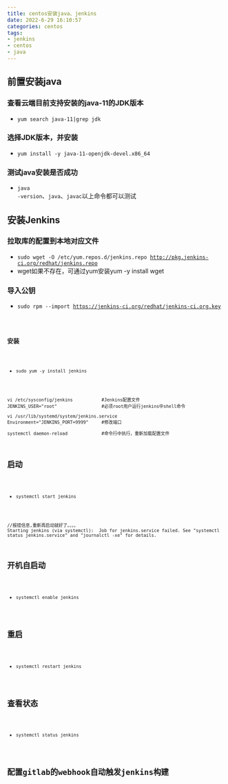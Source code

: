 ```yaml
---
title: centos安装java、jenkins
date: 2022-6-29 16:10:57
categories: centos
tags: 
- jenkins
- centos
- java
---
```


## 前置安装java

### 查看云端目前支持安装的java-11的JDK版本
* <code>yum search java-11|grep jdk</code>

### 选择JDK版本，并安装
* <code>yum install -y java-11-openjdk-devel.x86_64</code>

### 测试java安装是否成功
* <code>java -version</code>、<code>java</code>、<code>javac</code>以上命令都可以测试

## 安装Jenkins

### 拉取库的配置到本地对应文件
* <code>sudo wget -O /etc/yum.repos.d/jenkins.repo http://pkg.jenkins-ci.org/redhat/jenkins.repo</code>
* wget如果不存在，可通过yum安装<cdoe>yum -y install wget</code>

### 导入公钥
* <code>sudo rpm --import https://jenkins-ci.org/redhat/jenkins-ci.org.key</cdoe>

### 安装
* <code>sudo yum -y install jenkins</code>
```shell
vi /etc/sysconfig/jenkins           #Jenkins配置文件
JENKINS_USER="root"                 #必须root用户运行jenkins中shell命令

vi /usr/lib/systemd/system/jenkins.service
Environment="JENKINS_PORT=9999"     #修改端口

systemctl daemon-reload             #命令行中执行，重新加载配置文件
```

## 启动
* <code>systemctl start jenkins</code>
```
//报错信息,重新再启动就好了。。。。
Starting jenkins (via systemctl):  Job for jenkins.service failed. See "systemctl status jenkins.service" and "journalctl -xe" for details.
```

## 开机自启动
* <code>systemctl enable jenkins</code>

## 重启
* <code>systemctl restart jenkins</code>

## 查看状态
* <code>systemctl status jenkins</code>

## 配置gitlab的webhook自动触发jenkins构建


